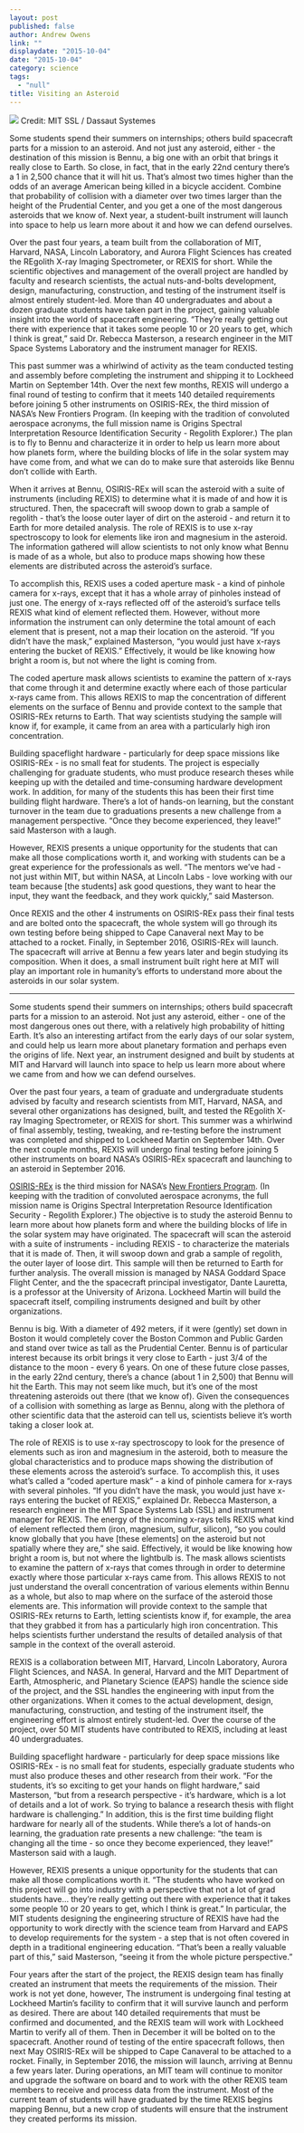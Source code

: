 ```yaml
---
layout: post
published: false
author: Andrew Owens
link: ""
displaydate: "2015-10-04"
date: "2015-10-04"
category: science
tags: 
  - "null"
title: Visiting an Asteroid
---
```



![](http://blogs.solidworks.com/teacher/wp-content/uploads/sites/3/vibration-testing.jpg)
Credit: MIT SSL / Dassaut Systemes

Some students spend their summers on internships; others build spacecraft parts for a mission to an asteroid. And not just any asteroid, either - the destination of this mission is Bennu, a big one with an orbit that brings it really close to Earth. So close, in fact, that in the early 22nd century there’s a 1 in 2,500 chance that it will hit us. That’s almost two times higher than the odds of an average American being killed in a bicycle accident. Combine that probability of collision with a diameter over two times larger than the height of the Prudential Center, and you get a one of the most dangerous asteroids that we know of. Next year, a student-built instrument will launch into space to help us learn more about it and how we can defend ourselves.

Over the past four years, a team built from the collaboration of MIT, Harvard, NASA, Lincoln Laboratory, and Aurora Flight Sciences has created the REgolith X-ray Imaging Spectrometer, or REXIS for short. While the scientific objectives and management of the overall project are handled by faculty and research scientists, the actual nuts-and-bolts development, design, manufacturing, construction, and testing of the instrument itself is almost entirely student-led. More than 40 undergraduates and about a dozen graduate students have taken part in the project, gaining valuable insight into the world of spacecraft engineering.  “They’re really getting out there with experience that it takes some people 10 or 20 years to get, which I think is great,” said Dr. Rebecca Masterson, a research engineer in the MIT Space Systems Laboratory and the instrument manager for REXIS.

This past summer was a whirlwind of activity as the team conducted testing and assembly before completing the instrument and shipping it to Lockheed Martin on September 14th. Over the next few months, REXIS will undergo a final round of testing to confirm that it meets 140 detailed requirements before joining 5 other instruments on OSIRIS-REx, the third mission of NASA’s New Frontiers Program. (In keeping with the tradition of convoluted aerospace acronyms, the full mission name is Origins Spectral Interpretation Resource Identification Security - Regolith Explorer.) The plan is to fly to Bennu and characterize it in order to help us learn more about how planets form, where the building blocks of life in the solar system may have come from, and what we can do to make sure that asteroids like Bennu don’t collide with Earth.

When it arrives at Bennu, OSIRIS-REx will scan the asteroid with a suite of instruments (including REXIS) to determine what it is made of and how it is structured. Then, the spacecraft will swoop down to grab a sample of regolith - that’s the loose outer layer of dirt on the asteroid - and return it to Earth for more detailed analysis. The role of REXIS is to use x-ray spectroscopy to look for elements like iron and magnesium in the asteroid. The information gathered will allow scientists to not only know what Bennu is made of as a whole, but also to produce maps showing how these elements are distributed across the asteroid’s surface.

To accomplish this, REXIS uses a coded aperture mask - a kind of pinhole camera for x-rays, except that it has a whole array of pinholes instead of just one. The energy of x-rays reflected off of the asteroid’s surface tells REXIS what kind of element reflected them. However, without more information the instrument can only determine the total amount of each element that is present, not a map their location on the asteroid. “If you didn’t have the mask,” explained Masterson, “you would just have x-rays entering the bucket of REXIS.” Effectively, it would be like knowing how bright a room is, but not where the light is coming from.

The coded aperture mask allows scientists to examine the pattern of x-rays that come through it and determine exactly where each of those particular x-rays came from. This allows REXIS to map the concentration of different elements on the surface of Bennu and provide context to the sample that OSIRIS-REx returns to Earth. That way scientists studying the sample will know if, for example, it came from an area with a particularly high iron concentration.

Building spaceflight hardware - particularly for deep space missions like OSIRIS-REx - is no small feat for students. The project is especially challenging for graduate students, who must produce research theses while keeping up with the detailed and time-consuming hardware development work. In addition, for many of the students this has been their first time building flight hardware. There’s a lot of hands-on learning, but the constant turnover in the team due to graduations presents a new challenge from a management perspective. “Once they become experienced, they leave!” said Masterson with a laugh.

However, REXIS presents a unique opportunity for the students that can make all those complications worth it, and working with students can be a great experience for the professionals as well. “The mentors we’ve had - not just within MIT, but within NASA, at Lincoln Labs - love working with our team because [the students] ask good questions, they want to hear the input, they want the feedback, and they work quickly,” said Masterson.

Once REXIS and the other 4 instruments on OSIRIS-REx pass their final tests and are bolted onto the spacecraft, the whole system will go through its own testing before being shipped to Cape Canaveral next May to be attached to a rocket. Finally, in September 2016, OSIRIS-REx will launch. The spacecraft will arrive at Bennu a few years later and begin studying its composition. When it does, a small instrument built right here at MIT will play an important role in humanity’s efforts to understand more about the asteroids in our solar system.


----------------
Some students spend their summers on internships; others build spacecraft parts for a mission to an asteroid. Not just any asteroid, either - one of the most dangerous ones out there, with a relatively high probability of hitting Earth. It’s also an interesting artifact from the early days of our solar system, and could help us learn more about planetary formation and perhaps even the origins of life. Next year, an instrument designed and built by students at MIT and Harvard will launch into space to help us learn more about where we came from and how we can defend ourselves.

Over the past four years, a team of graduate and undergraduate students advised by faculty and research scientists from MIT, Harvard, NASA, and several other organizations has designed, built, and tested the REgolith X-ray Imaging Spectrometer, or REXIS for short. This summer was a whirlwind of final assembly, testing, tweaking, and re-testing before the instrument was completed and shipped to Lockheed Martin on September 14th. Over the next couple months, REXIS will undergo final testing before joining 5 other instruments on board NASA’s OSIRIS-REx spacecraft and launching to an asteroid in September 2016.

[OSIRIS-REx](http://www.asteroidmission.org/) is the third mission for NASA’s [New Frontiers Program](http://discoverynewfrontiers.nasa.gov/index.cfml). (In keeping with the tradition of convoluted aerospace acronyms, the full mission name is Origins Spectral Interpretation Resource Identification Security - Regolith Explorer.) The objective is to study the asteroid Bennu to learn more about how planets form and where the building blocks of life in the solar system may have originated. The spacecraft will scan the asteroid with a suite of instruments - including REXIS - to characterize the materials that it is made of. Then, it will swoop down and grab a sample of regolith, the outer layer of loose dirt. This sample will then be returned to Earth for further analysis. The overall mission is managed by NASA Goddard Space Flight Center, and the the spacecraft principal investigator, Dante Lauretta, is a professor at the University of Arizona. Lockheed Martin will build the spacecraft itself, compiling instruments designed and built by other organizations.

Bennu is big. With a diameter of 492 meters, if it were (gently) set down in Boston it would completely cover the Boston Common and Public Garden and stand over twice as tall as the Prudential Center. Bennu is of particular interest because its orbit brings it very close to Earth - just 3/4 of the distance to the moon - every 6 years. On one of these future close passes, in the early 22nd century, there’s a chance (about 1 in 2,500) that Bennu will hit the Earth. This may not seem like much, but it’s one of the most threatening asteroids out there (that we know of). Given the consequences of a collision with something as large as Bennu, along with the plethora of other scientific data that the asteroid can tell us, scientists believe it’s worth taking a closer look at.

The role of REXIS is to use x-ray spectroscopy to look for the presence of elements such as iron and magnesium in the asteroid, both to measure the global characteristics and to produce maps showing the distribution of these elements across the asteroid’s surface. To accomplish this, it uses what’s called a “coded aperture mask” - a kind of pinhole camera for x-rays with several pinholes. “If you didn’t have the mask, you would just have x-rays entering the bucket of REXIS,” explained Dr. Rebecca Masterson, a research engineer in the MIT Space Systems Lab (SSL) and instrument manager for REXIS. The energy of the incoming x-rays tells REXIS what kind of element reflected them (iron, magnesium, sulfur, silicon), “so you could know globally that you have [these elements] on the asteroid but not spatially where they are,” she said. Effectively, it would be like knowing how bright a room is, but not where the lightbulb is. The mask allows scientists to examine the pattern of x-rays that comes through in order to determine exactly where those particular x-rays came from. This allows REXIS to not just understand the overall concentration of various elements within Bennu as a whole, but also to map where on the surface of the asteroid those elements are. This information will provide context to the sample that OSIRIS-REx returns to Earth, letting scientists know if, for example, the area that they grabbed it from has a particularly high iron concentration. This helps scientists further understand the results of detailed analysis of that sample in the context of the overall asteroid.

REXIS is a collaboration between MIT, Harvard, Lincoln Laboratory, Aurora Flight Sciences, and NASA. In general, Harvard and the MIT Department of Earth, Atmospheric, and Planetary Science (EAPS) handle the science side of the project, and the SSL handles the engineering with input from the other organizations. When it comes to the actual development, design, manufacturing, construction, and testing of the instrument itself, the engineering effort is almost entirely student-led. Over the course of the project, over 50 MIT students have contributed to REXIS, including at least 40 undergraduates.

Building spaceflight hardware - particularly for deep space missions like OSIRIS-REx - is no small feat for students, especially graduate students who must also produce theses and other research from their work. “For the students, it’s so exciting to get your hands on flight hardware,” said Masterson, “but from a research perspective - it’s hardware, which is a lot of details and a lot of work. So trying to balance a research thesis with flight hardware is challenging.” In addition, this is the first time building flight hardware for nearly all of the students. While there’s a lot of hands-on learning, the graduation rate presents a new challenge: “the team is changing all the time - so once they become experienced, they leave!” Masterson said with a laugh.

However, REXIS presents a unique opportunity for the students that can make all those complications worth it. “The students who have worked on this project will go into industry with a perspective that not a lot of grad students have… they’re really getting out there with experience that it takes some people 10 or 20 years to get, which I think is great.” In particular, the MIT students designing the engineering structure of REXIS have had the opportunity to work directly with the science team from Harvard and EAPS to develop requirements for the system - a step that is not often covered in depth in a traditional engineering education. “That’s been a really valuable part of this,” said Masterson, “seeing it from the whole picture perspective.”

Four years after the start of the project, the REXIS design team has finally created an instrument that meets the requirements of the mission. Their work is not yet done, however, The instrument is undergoing final testing at Lockheed Martin’s facility to confirm that it will survive launch and perform as desired. There are about 140 detailed requirements that must be confirmed and documented, and the REXIS team will work with Lockheed Martin to verify all of them. Then in December it will be bolted on to the spacecraft. Another round of testing of the entire spacecraft follows, then next May OSIRIS-REx will be shipped to Cape Canaveral to be attached to a rocket. Finally, in September 2016, the mission will launch, arriving at Bennu a few years later. During operations, an MIT team will continue to monitor and upgrade the software on board and to work with the other REXIS team members to receive and process data from the instrument. Most of the current team of students will have graduated by the time REXIS begins mapping Bennu, but a new crop of students will ensure that the instrument they created performs its mission.
